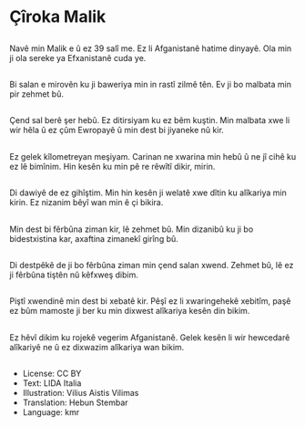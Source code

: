 # Çîroka Malik

##
Navê min Malik e û ez 39 salî me. Ez li Afganistanê hatime dinyayê. Ola min ji ola sereke ya Efxanistanê cuda ye.

##
Bi salan e mirovên ku ji baweriya min in rastî zilmê tên. Ev ji bo malbata min pir zehmet bû.

##
Çend sal berê şer hebû. Ez ditirsiyam ku ez bêm kuştin. Min malbata xwe li wir hêla û ez çûm Ewropayê û min dest bi jiyaneke nû kir.

##
Ez gelek kîlometreyan meşiyam. Carinan ne xwarina min hebû û ne jî cihê ku ez lê bimînim. Hin kesên ku min pê re rêwîtî dikir, mirin.

##
Di dawiyê de ez gihîştim. Min hin kesên ji welatê xwe dîtin ku alîkariya min kirin. Ez nizanim bêyî wan min ê çi bikira.

##
Min dest bi fêrbûna ziman kir, lê zehmet bû. Min dizanibû ku ji bo bidestxistina kar, axaftina zimanekî girîng bû.

##
Di destpêkê de ji bo fêrbûna ziman min çend salan xwend. Zehmet bû, lê ez ji fêrbûna tiştên nû kêfxweş dibim.

##
Piştî xwendinê min dest bi xebatê kir. Pêşî ez li xwaringehekê xebitîm, paşê ez bûm mamoste ji ber ku min dixwest alîkariya kesên din bikim.

##
Ez hêvî dikim ku rojekê vegerim Afganistanê. Gelek kesên li wir hewcedarê alîkariyê ne û ez dixwazim alîkariya wan bikim.

##
* License: CC BY
* Text: LIDA Italia
* Illustration: Vilius Aistis Vilimas
* Translation: Hebun Stembar
* Language: kmr
